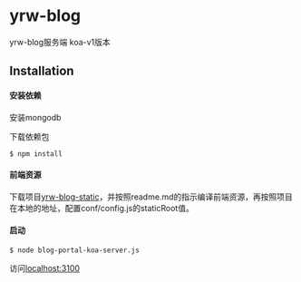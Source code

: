 # yrw-blog
yrw-blog服务端
koa-v1版本

## Installation

#### 安装依赖
安装mongodb

下载依赖包
```
$ npm install
```

#### 前端资源
下载项目[yrw-blog-static](https://github.com/pauky/yrw-blog)，并按照readme.md的指示编译前端资源，再按照项目在本地的地址，配置conf/config.js的staticRoot值。

#### 启动
```
$ node blog-portal-koa-server.js
```
访问[localhost:3100](http://localhost:3100)

